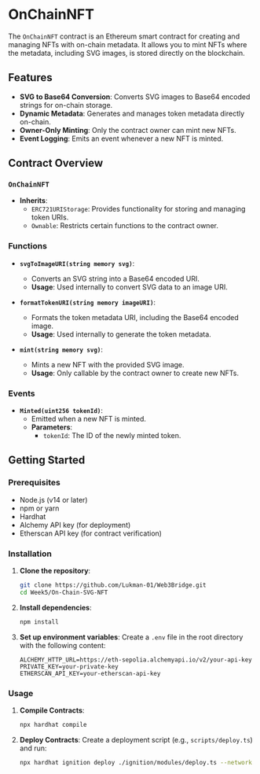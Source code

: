 # OnChainNFT

The `OnChainNFT` contract is an Ethereum smart contract for creating and managing NFTs with on-chain metadata. It allows you to mint NFTs where the metadata, including SVG images, is stored directly on the blockchain.

## Features

- **SVG to Base64 Conversion**: Converts SVG images to Base64 encoded strings for on-chain storage.
- **Dynamic Metadata**: Generates and manages token metadata directly on-chain.
- **Owner-Only Minting**: Only the contract owner can mint new NFTs.
- **Event Logging**: Emits an event whenever a new NFT is minted.

## Contract Overview

### `OnChainNFT`

- **Inherits**:
  - `ERC721URIStorage`: Provides functionality for storing and managing token URIs.
  - `Ownable`: Restricts certain functions to the contract owner.

### Functions

- **`svgToImageURI(string memory svg)`**:
  - Converts an SVG string into a Base64 encoded URI.
  - **Usage**: Used internally to convert SVG data to an image URI.

- **`formatTokenURI(string memory imageURI)`**:
  - Formats the token metadata URI, including the Base64 encoded image.
  - **Usage**: Used internally to generate the token metadata.

- **`mint(string memory svg)`**:
  - Mints a new NFT with the provided SVG image.
  - **Usage**: Only callable by the contract owner to create new NFTs.

### Events

- **`Minted(uint256 tokenId)`**:
  - Emitted when a new NFT is minted.
  - **Parameters**:
    - `tokenId`: The ID of the newly minted token.

## Getting Started

### Prerequisites

- Node.js (v14 or later)
- npm or yarn
- Hardhat
- Alchemy API key (for deployment)
- Etherscan API key (for contract verification)

### Installation

1. **Clone the repository**:
   ```bash
   git clone https://github.com/Lukman-01/Web3Bridge.git
   cd Week5/On-Chain-SVG-NFT
   ```

2. **Install dependencies**:
   ```bash
   npm install
   ```

3. **Set up environment variables**:
   Create a `.env` file in the root directory with the following content:
   ```env
   ALCHEMY_HTTP_URL=https://eth-sepolia.alchemyapi.io/v2/your-api-key
   PRIVATE_KEY=your-private-key
   ETHERSCAN_API_KEY=your-etherscan-api-key
   ```

### Usage

1. **Compile Contracts**:
   ```bash
   npx hardhat compile
   ```

2. **Deploy Contracts**:
   Create a deployment script (e.g., `scripts/deploy.ts`) and run:
   ```bash
   npx hardhat ignition deploy ./ignition/modules/deploy.ts --network sepolia
   ```